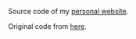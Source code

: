Source code of my <a href="https://www.pabloarantes.github.io.com"> personal website</a>.

Original code from <a href="https://github.com/pablo-arantes/pabloarantes.github.io"> here</a>.

